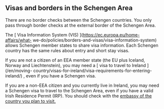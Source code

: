 ##  Visas and borders in the Schengen Area

There are no border checks between the Schengen countries. You only pass
through border checks at the external border of the Schengen Area.

The [ Visa Information System (VIS) ](https://ec.europa.eu/home-affairs/what-
we-do/policies/borders-and-visas/visa-information-system) allows Schengen
member states to share visa information. Each Schengen country has the same
rules about entry and short stay visas.

If you are not a citizen of an EEA member state (the EU plus Iceland, Norway
and Liechtenstein), you may need a [ visa to travel to Ireland ](/en/moving-
country/visas-for-ireland/visa-requirements-for-entering-ireland/) , even if
you have a Schengen visa.

If you are a non-EEA citizen and you currently live in Ireland, you may need a
Schengen visa to travel to the Schengen Area, even if you have a valid Irish
Residence Permit (IRP). You should check with the [ embassy of the country you
plan to visit. ](https://www.ireland.ie/en/dfa/embassies-in-ireland/)
